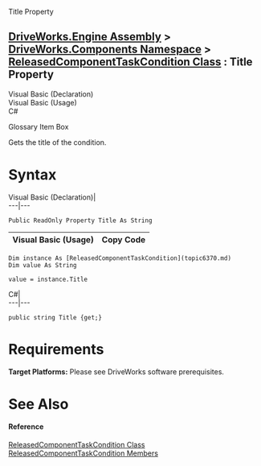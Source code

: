 Title Property   
  
[DriveWorks.Engine Assembly](topic2156.md) > [DriveWorks.Components Namespace](topic6089.md) > [ReleasedComponentTaskCondition Class](topic6370.md) : Title Property  
---  
  
Visual Basic (Declaration)    
Visual Basic (Usage)    
C# 

Glossary Item Box

Gets the title of the condition. 

# Syntax

Visual Basic (Declaration)|   
---|---  
      
    
    Public ReadOnly Property Title As String  
  
Visual Basic (Usage)| Copy Code  
---|---  
      
    
    Dim instance As [ReleasedComponentTaskCondition](topic6370.md)
    Dim value As String
     
    value = instance.Title  
  
C#|   
---|---  
      
    
    public string Title {get;}  
  
# Requirements

**Target Platforms:** Please see DriveWorks software prerequisites.

# See Also

#### Reference

[ReleasedComponentTaskCondition Class](topic6370.md)   
[ReleasedComponentTaskCondition Members](topic6371.md)


